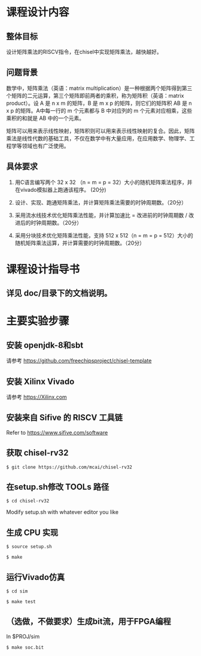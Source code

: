 # 课程设计内容

## 整体目标

设计矩阵乘法的RISCV指令，在chisel中实现矩阵乘法，越快越好。

## 问题背景

数学中，矩阵乘法（英语：matrix multiplication）是一种根据两个矩阵得到第三个矩阵的二元运算，第三个矩阵即前两者的乘积，称为矩阵积（英语：matrix product）。设 A 是 n x m 的矩阵，B 是 m x p 的矩阵，则它们的矩阵积 AB 是 n x p 的矩阵。A中每一行的 m 个元素都与 B 中对应列的 m 个元素对应相乘，这些乘积的和就是 AB 中的一个元素。

矩阵可以用来表示线性映射，矩阵积则可以用来表示线性映射的复合。因此，矩阵乘法是线性代数的基础工具，不仅在数学中有大量应用，在应用数学、物理学、工程学等领域也有广泛使用。

## 具体要求

1.	用C语言编写两个 32 x 32 （n = m = p = 32）大小的随机矩阵乘法程序，并在vivado模拟器上跑通该程序。 (20分)

2.	设计、实现、跑通矩阵乘法，并计算矩阵乘法需要的时钟周期数。（20分）

3.	采用流水线技术优化矩阵乘法性能，并计算加速比 = 改进前的时钟周期数 / 改进后的时钟周期数。（20分）

4.	采用分块技术优化矩阵乘法性能，支持 512 x 512（n = m = p = 512）大小的随机矩阵乘法运算，并计算需要的时钟周期数。（20分）

# 课程设计指导书

## 详见 doc/目录下的文档说明。

# 主要实验步骤

## 安装 openjdk-8和sbt

请参考 https://github.com/freechipsproject/chisel-template

## 安装 Xilinx Vivado

请参考 https://Xilinx.com

## 安装来自 Sifive 的 RISCV 工具链

Refer to https://www.sifive.com/software

## 获取 chisel-rv32

`$ git clone https://github.com/mcai/chisel-rv32`

## 在setup.sh修改 TOOLs 路径

`$ cd chisel-rv32`

Modify setup.sh with whatever editor you like

## 生成 CPU 实现

`$ source setup.sh`

`$ make`

## 运行Vivado仿真

`$ cd sim`

`$ make test`

## （选做，不做要求）生成bit流，用于FPGA编程

In $PROJ/sim

`$ make soc.bit`
